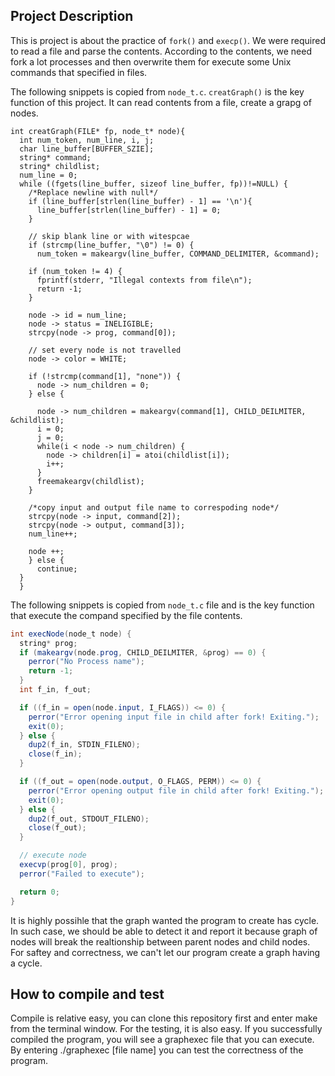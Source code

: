 ## Project Description ##
This is project is about the practice of `fork()` and `execp()`. We were required to
read a file and parse the contents. 
According to the contents, we need fork a lot processes and then overwrite them for 
execute some Unix commands that specified in files.

The following snippets is copied from `node_t.c`. `creatGraph()` is the key function
of this project. It can read contents from a file, create a grapg of nodes. 
```
int creatGraph(FILE* fp, node_t* node){
  int num_token, num_line, i, j;
  char line_buffer[BUFFER_SZIE];
  string* command;
  string* childlist;
  num_line = 0;
  while ((fgets(line_buffer, sizeof line_buffer, fp))!=NULL) {
    /*Replace newline with null*/
    if (line_buffer[strlen(line_buffer) - 1] == '\n'){
      line_buffer[strlen(line_buffer) - 1] = 0;
    }

    // skip blank line or with witespcae
    if (strcmp(line_buffer, "\0") != 0) {
      num_token = makeargv(line_buffer, COMMAND_DELIMITER, &command);

    if (num_token != 4) {
      fprintf(stderr, "Illegal contexts from file\n");
      return -1;
    }

    node -> id = num_line;
    node -> status = INELIGIBLE;
    strcpy(node -> prog, command[0]);

    // set every node is not travelled
    node -> color = WHITE;

    if (!strcmp(command[1], "none")) {
      node -> num_children = 0;
    } else {

      node -> num_children = makeargv(command[1], CHILD_DEILMITER, &childlist);
      i = 0;
      j = 0;
      while(i < node -> num_children) {
        node -> children[i] = atoi(childlist[i]);
        i++;
      }
      freemakeargv(childlist);
    }

    /*copy input and output file name to correspoding node*/
    strcpy(node -> input, command[2]);
    strcpy(node -> output, command[3]);
    num_line++;

    node ++;
    } else {
      continue;
  }
  }
```
The following snippets is copied from `node_t.c` file and is the key function that
execute the compand specified by the file contents.
```java
int execNode(node_t node) {
  string* prog;
  if (makeargv(node.prog, CHILD_DEILMITER, &prog) == 0) {
    perror("No Process name");
    return -1;
  }
  int f_in, f_out;

  if ((f_in = open(node.input, I_FLAGS)) <= 0) {
    perror("Error opening input file in child after fork! Exiting.");
    exit(0);
  } else {
    dup2(f_in, STDIN_FILENO);
    close(f_in);
  }

  if ((f_out = open(node.output, O_FLAGS, PERM)) <= 0) {
    perror("Error opening output file in child after fork! Exiting.");
    exit(0);
  } else {
    dup2(f_out, STDOUT_FILENO);
    close(f_out);
  }

  // execute node
  execvp(prog[0], prog);
  perror("Failed to execute");

  return 0;
}
```

It is highly possihle that the graph wanted the program to create has cycle. In such
case, we should be able to detect it and report it because graph of nodes will break
the realtionship between parent nodes and child nodes. For saftey and correctness, we
can't let our program create a graph having a cycle. 

## How to compile and test ##
Compile is relative easy, you can clone this repository first and enter make
from the terminal window. 
For the testing, it is also easy. If you successfully compiled the program, you
will see a graphexec file that you can execute. By entering
./graphexec [file name]
you can test the correctness of the program. 
